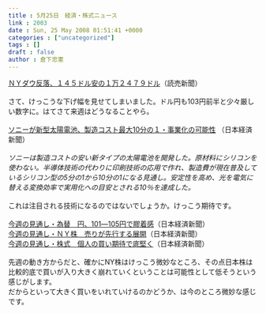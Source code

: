 ```yaml
---
title : 5月25日　経済・株式ニュース
link : 2003
date : Sun, 25 May 2008 01:51:41 +0000
categories : ["uncategorized"]
tags : []
draft : false
author : 倉下忠憲
---
```


<A HREF="http://www.yomiuri.co.jp/atmoney/news/20080524-OYT1T00281.htm" TARGET="_blank">ＮＹダウ反落、１４５ドル安の１万２４７９ドル</A>（読売新聞）<BR><BR>さて、けっこうな下げ幅を見せてしまいました。ドル円も103円前半と少々厳しい数字に。はてさて来週はどうなることやら。<BR><BR><A HREF="http://www.nikkei.co.jp/news/main/20080525AT2G1601524052008.html" TARGET="_blank">ソニーが新型太陽電池、製造コスト最大10分の１・事業化の可能性</A> （日本経済新聞）<BR><BR><I>ソニーは製造コストの安い新タイプの太陽電池を開発した。原材料にシリコンを使わない。半導体技術の代わりに印刷技術の応用で作れ、製造費が現在普及しているシリコン型の5分の1から10分の1になる見通し。安定性を高め、光を電気に替える変換効率で実用化への目安とされる10％を達成した。 </I><BR><BR>これは注目される技術になるのではないでしょうか。けっこう期待です。<BR><BR><A HREF="http://www.nikkei.co.jp/news/market/20080525m2MS3M24009240508.html" TARGET="_blank">今週の見通し・為替　円、101―105円で膠着感</A>（日本経済新聞）<BR><A HREF="http://www.nikkei.co.jp/news/market/20080525c8MS3M2400B240508.html" TARGET="_blank">今週の見通し・ＮＹ株　売りが先行する展開</A>（日本経済新聞）<BR><A HREF="http://www.nikkei.co.jp/news/market/20080525m1MS3M2400A240508.html" TARGET="_blank">今週の見通し・株式　個人の買い期待で底堅く</A>（日本経済新聞）<BR><BR>先週の動き方からだと、確かにNY株はけっこう微妙なところ、その点日本株は比較的底で買いが入り大きく崩れていくということは可能性として低そうという感じがします。<BR>だからといって大きく買いをいれていけるのかどうか、は今のところ微妙な感じです。<br><br>
